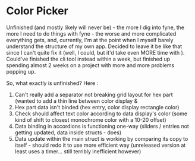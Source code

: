# Color Picker

Unfinished (and mostly likely will never be) - the more I dig into fyne, the more I need to do things with fyne - the worse and more complicated everything gets, and, currently, I'm at the point when I myself barely understand the structure of my own app. Decided to leave it be like that since I can't quite fix it (well, I could, but it'd take even MORE time with ). Could've finished the cli tool instead within a week, but finished up spending almost 2 weeks on a project with more and more problems popping up.

So, what exactly is unfinished? Here : 
1. Can't really add a separator not breaking grid layout for hex part (wanted to add a thin line between color display & 
2. Hex part data isn't binded (hex entry, color display rectangle color)
3. Check should affect text color according to data display's color (some kind of shift to closest monochrome color with a 10-20 offset)
4. Data binding in accordions is functioning one-way (sliders / entries not getting updated, data inside structs - does)
5. Data update within the main struct is working by comparing its copy to itself - should redo it to use more efficient way (unreleased version at least uses a timer... still terribly inefficient however)
